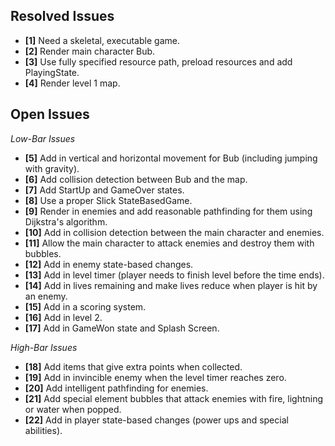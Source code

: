 ## Resolved Issues ##

- **[1]** Need a skeletal, executable game.
- **[2]** Render main character Bub.
- **[3]** Use fully specified resource path, preload resources and add PlayingState.
- **[4]** Render level 1 map.

## Open Issues ##
 
*Low-Bar Issues*
- **[5]** Add in vertical and horizontal movement for Bub (including jumping with gravity).
- **[6]** Add collision detection between Bub and the map.
- **[7]** Add StartUp and GameOver states.
- **[8]** Use a proper Slick StateBasedGame.
- **[9]** Render in enemies and add reasonable pathfinding for them using Dijkstra's algorithm.
- **[10]** Add in collision detection between the main character and enemies.
- **[11]** Allow the main character to attack enemies and destroy them with bubbles.
- **[12]** Add in enemy state-based changes.
- **[13]** Add in level timer (player needs to finish level before the time ends).
- **[14]** Add in lives remaining and make lives reduce when player is hit by an enemy.
- **[15]** Add in a scoring system.
- **[16]** Add in level 2.
- **[17]** Add in GameWon state and Splash Screen.

*High-Bar Issues*
- **[18]** Add items that give extra points when collected.
- **[19]** Add in invincible enemy when the level timer reaches zero.
- **[20]** Add intelligent pathfinding for enemies.
- **[21]** Add special element bubbles that attack enemies with fire, lightning or water when popped.
- **[22]** Add in player state-based changes (power ups and special abilities).